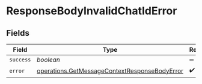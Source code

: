 # ResponseBodyInvalidChatIdError


## Fields

| Field                                                                                                          | Type                                                                                                           | Required                                                                                                       | Description                                                                                                    |
| -------------------------------------------------------------------------------------------------------------- | -------------------------------------------------------------------------------------------------------------- | -------------------------------------------------------------------------------------------------------------- | -------------------------------------------------------------------------------------------------------------- |
| `success`                                                                                                      | *boolean*                                                                                                      | :heavy_minus_sign:                                                                                             | N/A                                                                                                            |
| `error`                                                                                                        | [operations.GetMessageContextResponseBodyError](../../models/operations/getmessagecontextresponsebodyerror.md) | :heavy_check_mark:                                                                                             | N/A                                                                                                            |
